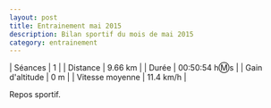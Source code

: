 ```yaml
---
layout: post
title: Entrainement mai 2015
description: Bilan sportif du mois de mai 2015
category: entrainement
---
```


| Séances          | 1              |
| Distance         | 9.66 km        |
| Durée            | 00:50:54 h:m:s |
| Gain d'altitude  | 0 m            |
| Vitesse moyenne  | 11.4 km/h      |

Repos sportif.
